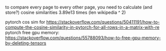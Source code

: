 to compare every page to every other page, you need to calculate (and store?) cosine similarities 3.89e13 times (len wikipedia ^ 2)

pytorch cos sim for https://stackoverflow.com/questions/50411191/how-to-compute-the-cosine-similarity-in-pytorch-for-all-rows-in-a-matrix-with-re
pytorch free gpu memory: https://stackoverflow.com/questions/55788093/how-to-free-gpu-memory-by-deleting-tensors